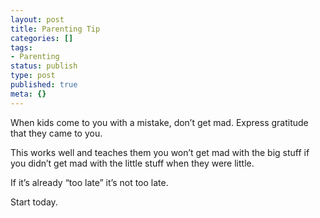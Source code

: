 ```yaml
---
layout: post
title: Parenting Tip
categories: []
tags:
- Parenting
status: publish
type: post
published: true
meta: {}
---
```


When kids come to you with a mistake, don’t get mad. Express gratitude that they came to you.

This works well and teaches them you won’t get mad with the big stuff if you didn’t get mad with the little stuff when they were little.

If it’s already “too late” it’s not too late.

Start today.
